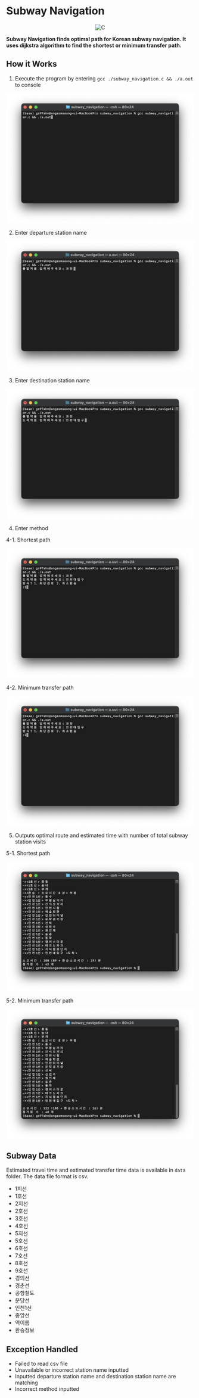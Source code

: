 # Subway Navigation
<div align="center"><img src="https://img.shields.io/badge/c-%2300599C.svg?style=for-the-badge&logo=c&logoColor=white" alt="C"></div>

**Subway Navigation finds optimal path for Korean subway navigation. It uses dijkstra algorithm to find the shortest or minimum transfer path.**


## How it Works
1. Execute the program by entering `gcc ./subway_navigation.c && ./a.out` to console
<div align="center"><img src="https://github.com/gs97ahn/c_subway_navigation/blob/master/screenshot/step_1.png" alt="screenshot step 1"></div>

2. Enter departure station name
<div align="center"><img src="https://github.com/gs97ahn/c_subway_navigation/blob/master/screenshot/step_2.png" alt="screenshot step 2"></div>

3. Enter destination station name
<div align="center"><img src="https://github.com/gs97ahn/c_subway_navigation/blob/master/screenshot/step_3.png" alt="screenshot step 3"></div>

4. Enter method

4-1. Shortest path
<div align="center"><img src="https://github.com/gs97ahn/c_subway_navigation/blob/master/screenshot/step_4-1.png" alt="screenshot step 4-1"></div>

4-2. Minimum transfer path
<div align="center"><img src="https://github.com/gs97ahn/c_subway_navigation/blob/master/screenshot/step_4-2.png" alt="screenshot step 4-2"></div>

5. Outputs optimal route and estimated time with number of total subway station visits

5-1. Shortest path
<div align="center"><img src="https://github.com/gs97ahn/c_subway_navigation/blob/master/screenshot/step_5-1.png" alt="screenshot step 5-1"></div>

5-2. Minimum transfer path
<div align="center"><img src="https://github.com/gs97ahn/c_subway_navigation/blob/master/screenshot/step_5-2.png" alt="screenshot step 5-2"></div>


## Subway Data
Estimated travel time and estimated transfer time data is available in `data` folder. The data file format is csv.
- 1지선
- 1호선
- 2지선
- 2호선
- 3호선
- 4호선
- 5지선
- 5호선
- 6호선
- 7호선
- 8호선
- 9호선
- 경의선
- 경춘선
- 공항철도
- 분당선
- 인천1선
- 중앙선
- 역이름
- 환승정보


## Exception Handled
- Failed to read csv file
- Unavailable or incorrect station name inputted
- Inputted departure station name and destination station name are matching
- Incorrect method inputted